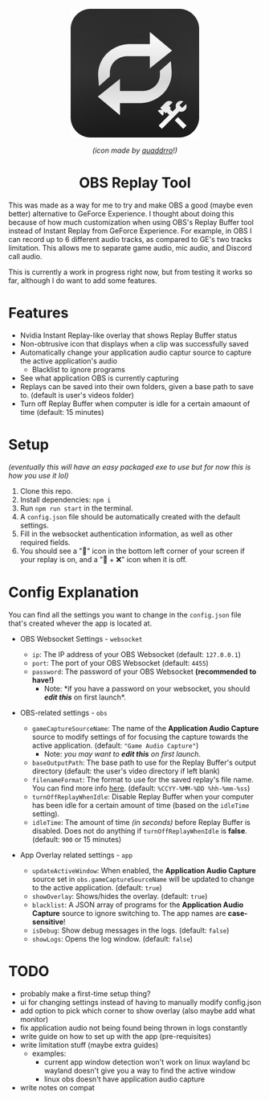 <p align="center"><img src="build/icon.png" alt="OBS Replay Tool icon made by quaddrro" width="256"/></p>
<p align="center"><i>(icon made by <a align="center" href="https://quaddrro.carrd.co/" target="blank">quaddrro</a>!)</i></p>
<h1 align="center">OBS Replay Tool</h1>

This was made as a way for me to try and make OBS a good (maybe even better) alternative to GeForce Experience.
I thought about doing this because of how much customization when using OBS's Replay Buffer tool instead of Instant Replay from GeForce Experience. For example, in OBS I can record up to 6 different audio tracks, as compared to GE's two tracks limitation. This allows me to separate game audio, mic audio, and Discord call audio.

This is currently a work in progress right now, but from testing it works so far, although I do want to add some features.

# Features

- Nvidia Instant Replay-like overlay that shows Replay Buffer status
- Non-obtrusive icon that displays when a clip was successfully saved
- Automatically change your application audio captur source to capture the active application's audio
    - Blacklist to ignore programs
- See what application OBS is currently capturing
- Replays can be saved into their own folders, given a base path to save to. (default is user's videos folder)
- Turn off Replay Buffer when computer is idle for a certain amaount of time (default: 15 minutes)

# Setup

_(eventually this will have an easy packaged exe to use but for now this is how you use it lol)_

1. Clone this repo.
2. Install dependencies: `npm i`
3. Run `npm run start` in the terminal.
4. A `config.json` file should be automatically created with the default settings.
5. Fill in the websocket authentication information, as well as other required fields.
6. You should see a "🔁" icon in the bottom left corner of your screen if your replay is on, and a "🔁 + ❌" icon when it is off.

# Config Explanation

You can find all the settings you want to change in the `config.json` file that's created whever the app is located at.

- OBS Websocket Settings - `websocket`

    - `ip`: The IP address of your OBS Websocket (default: `127.0.0.1`)
    - `port`: The port of your OBS Websocket (default: `4455`)
    - `password`: The password of your OBS Websocket **(recommended to have!)**
        - Note: \*if you have a password on your websocket, you should **_edit this_** on first launch\*.

- OBS-related settings - `obs`

    - `gameCaptureSourceName`: The name of the **Application Audio Capture** source to modify settings of for focusing the capture towards the active application. (default: `"Game Audio Capture"`)
        - Note: _you may want to ***edit this*** on first launch_.
    - `baseOutputPath`: The base path to use for the Replay Buffer's output directory (default: the user's video directory if left blank)
    - `filenameFormat`: The format to use for the saved replay's file name. You can find more info [here](https://gist.github.com/angelolz/aaf55ce00a6aeba29552f250f1236831). (default: `%CCYY-%MM-%DD %hh-%mm-%ss`)
    - `turnOffReplayWhenIdle`: Disable Replay Buffer when your computer has been idle for a certain amount of time (based on the `idleTime` setting).
    - `idleTime`: The amount of time _(in seconds)_ before Replay Buffer is disabled. Does not do anything if `turnOffReplayWhenIdle` is **false**. (default: `900` or 15 minutes)

- App Overlay related settings - `app`
    - `updateActiveWindow`: When enabled, the **Application Audio Capture** source set in `obs.gameCaptureSourceName` will be updated to change to the active application. (default: `true`)
    - `showOverlay`: Shows/hides the overlay. (default: `true`)
    - `blacklist`: A JSON array of programs for the **Application Audio Capture** source to ignore switching to. The app names are **case-sensitive**!
    - `isDebug`: Show debug messages in the logs. (default: `false`)
    - `showLogs`: Opens the log window. (default: `false`)

# TODO

- probably make a first-time setup thing?
- ui for changing settings instead of having to manually modify config.json
- add option to pick which corner to show overlay (also maybe add what monitor)
- fix application audio not being found being thrown in logs constantly
- write guide on how to set up with the app (pre-requisites)
- write limitation stuff (maybe extra guides)
  - examples: 
    - current app window detection won't work on linux wayland bc wayland doesn't give you a way to find the active window
    - linux obs doesn't have application audio capture
- write notes on compat
